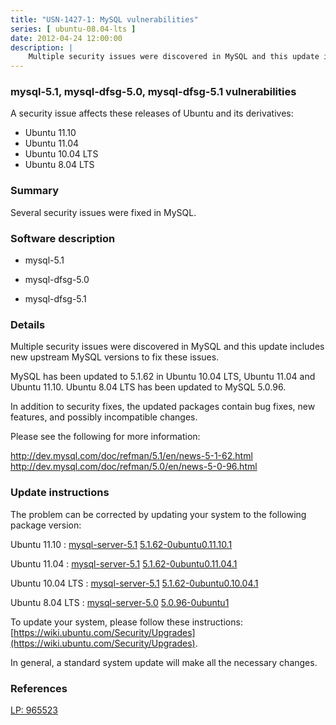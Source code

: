 ```yaml
---
title: "USN-1427-1: MySQL vulnerabilities"
series: [ ubuntu-08.04-lts ]
date: 2012-04-24 12:00:00
description: |
    Multiple security issues were discovered in MySQL and this update includes new upstream MySQL versions to fix these issues.
--- 
```

 
### mysql-5.1, mysql-dfsg-5.0, mysql-dfsg-5.1 vulnerabilities

A security issue affects these releases of Ubuntu and its derivatives:

* Ubuntu 11.10
* Ubuntu 11.04
* Ubuntu 10.04 LTS
* Ubuntu 8.04 LTS

### Summary

Several security issues were fixed in MySQL. 

### Software description

* mysql-5.1 

* mysql-dfsg-5.0 

* mysql-dfsg-5.1 

### Details

Multiple security issues were discovered in MySQL and this update includes new upstream MySQL versions to fix these issues.

MySQL has been updated to 5.1.62 in Ubuntu 10.04 LTS, Ubuntu 11.04 and Ubuntu 11.10. Ubuntu 8.04 LTS has been updated to MySQL 5.0.96.

In addition to security fixes, the updated packages contain bug fixes, new features, and possibly incompatible changes.

Please see the following for more information:

http://dev.mysql.com/doc/refman/5.1/en/news-5-1-62.html http://dev.mysql.com/doc/refman/5.0/en/news-5-0-96.html 

### Update instructions

The problem can be corrected by updating your system to the following package version:

Ubuntu 11.10
 : [mysql-server-5.1](https://launchpad.net/ubuntu/+source/mysql-5.1) <span> [5.1.62-0ubuntu0.11.10.1](https://launchpad.net/ubuntu/+source/mysql-5.1/5.1.62-0ubuntu0.11.10.1) </span> 

Ubuntu 11.04
 : [mysql-server-5.1](https://launchpad.net/ubuntu/+source/mysql-5.1) <span> [5.1.62-0ubuntu0.11.04.1](https://launchpad.net/ubuntu/+source/mysql-5.1/5.1.62-0ubuntu0.11.04.1) </span> 

Ubuntu 10.04 LTS
 : [mysql-server-5.1](https://launchpad.net/ubuntu/+source/mysql-dfsg-5.1) <span> [5.1.62-0ubuntu0.10.04.1](https://launchpad.net/ubuntu/+source/mysql-dfsg-5.1/5.1.62-0ubuntu0.10.04.1) </span> 

Ubuntu 8.04 LTS
 : [mysql-server-5.0](https://launchpad.net/ubuntu/+source/mysql-dfsg-5.0) <span> [5.0.96-0ubuntu1](https://launchpad.net/ubuntu/+source/mysql-dfsg-5.0/5.0.96-0ubuntu1) </span> 

To update your system, please follow these instructions: [https://wiki.ubuntu.com/Security/Upgrades](https://wiki.ubuntu.com/Security/Upgrades).

In general, a standard system update will make all the necessary changes. 

### References

 [LP: 965523](https://launchpad.net/bugs/965523)
 
